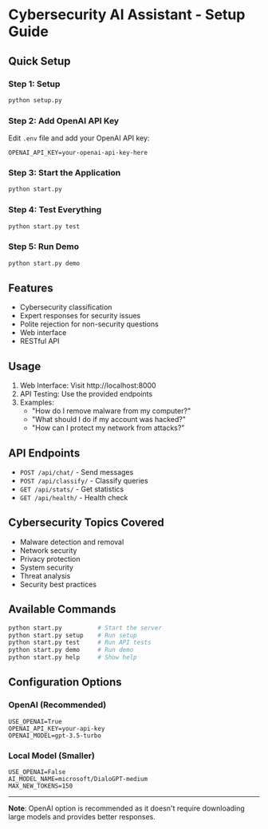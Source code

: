 # Cybersecurity AI Assistant - Setup Guide

## Quick Setup

### Step 1: Setup
```bash
python setup.py
```

### Step 2: Add OpenAI API Key
Edit `.env` file and add your OpenAI API key:
```env
OPENAI_API_KEY=your-openai-api-key-here
```

### Step 3: Start the Application
```bash
python start.py
```

### Step 4: Test Everything
```bash
python start.py test
```

### Step 5: Run Demo
```bash
python start.py demo
```

## Features

- Cybersecurity classification
- Expert responses for security issues
- Polite rejection for non-security questions
- Web interface
- RESTful API

## Usage

1. Web Interface: Visit http://localhost:8000
2. API Testing: Use the provided endpoints
3. Examples:
   - "How do I remove malware from my computer?"
   - "What should I do if my account was hacked?"
   - "How can I protect my network from attacks?"

## API Endpoints

- `POST /api/chat/` - Send messages
- `POST /api/classify/` - Classify queries
- `GET /api/stats/` - Get statistics
- `GET /api/health/` - Health check

## Cybersecurity Topics Covered

- Malware detection and removal
- Network security
- Privacy protection
- System security
- Threat analysis
- Security best practices

## Available Commands

```bash
python start.py          # Start the server
python start.py setup    # Run setup
python start.py test     # Run API tests
python start.py demo     # Run demo
python start.py help     # Show help
```

## Configuration Options

### OpenAI (Recommended)
```env
USE_OPENAI=True
OPENAI_API_KEY=your-api-key
OPENAI_MODEL=gpt-3.5-turbo
```

### Local Model (Smaller)
```env
USE_OPENAI=False
AI_MODEL_NAME=microsoft/DialoGPT-medium
MAX_NEW_TOKENS=150
```

---

**Note**: OpenAI option is recommended as it doesn't require downloading large models and provides better responses. 